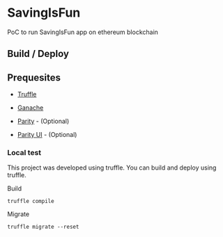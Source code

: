 # SavingIsFun

PoC to run SavingIsFun app on ethereum blockchain

## Build / Deploy


## Prequesites

* [Truffle](http://truffleframework.com/)

* [Ganache](http://truffleframework.com/ganache/)

* [Parity](https://www.parity.io/) - (Optional)

* [Parity UI](https://github.com/paritytech/parity-ui/) - (Optional)

### Local test

This project was developed using truffle.  You can build and deploy using truffle.

Build

```
truffle compile
```

Migrate
```
truffle migrate --reset
```
